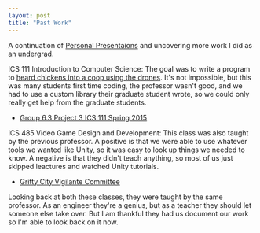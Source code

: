 ```yaml
---
layout: post
title: "Past Work"
---
```


A continuation of [Personal Presentaions]({{site.baseurl}}/2024/08/01/personal-presentations.html) and uncovering more work I did as an undergrad.

ICS 111 Introduction to Computer Science: The goal was to write a program to [heard chickens into a coop using the drones](https://www.youtube.com/watch?v=uD_ziwnp150). It's not impossible, but this was many students first time coding, the professor wasn't good, and we had to use a custom library their graduate student wrote, so we could only really get help from the graduate students.
* [Group 6.3 Project 3 ICS 111 Spring 2015](https://www.youtube.com/watch?v=uD_ziwnp150)

ICS 485 Video Game Design and Development: This class was also taught by the previous professor. A positive is that we were able to use whatever tools we wanted like Unity, so it was easy to look up things we needed to know. A negative is that they didn't teach anything, so most of us just skipped leactures and watched Unity tutorials.
* [Gritty City Vigilante Committee](https://gcvcsite.wordpress.com/)

Looking back at both these classes, they were taught by the same professor. As an engineer they're a genius, but as a teacher they should let someone else take over. But I am thankful they had us document our work so I'm able to look back on it now.